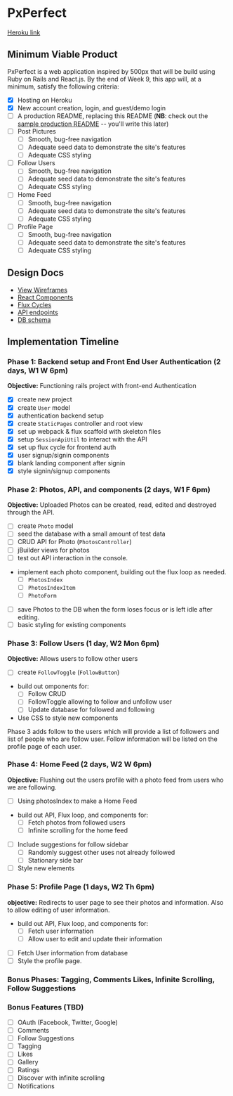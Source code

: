 # PxPerfect

[Heroku link][heroku]

[heroku]: http://www.herokuapp.com

## Minimum Viable Product

PxPerfect is a web application inspired by 500px that will be build using Ruby on Rails and React.js. By the end of Week 9, this app will, at a minimum, satisfy the following criteria:

- [x] Hosting on Heroku
- [x] New account creation, login, and guest/demo login
- [ ] A production README, replacing this README (**NB**: check out the [sample production README](docs/production_readme.md) -- you'll write this later)
- [ ] Post Pictures
  - [ ] Smooth, bug-free navigation
  - [ ] Adequate seed data to demonstrate the site's features
  - [ ] Adequate CSS styling
- [ ] Follow Users
  - [ ] Smooth, bug-free navigation
  - [ ] Adequate seed data to demonstrate the site's features
  - [ ] Adequate CSS styling
- [ ] Home Feed
  - [ ] Smooth, bug-free navigation
  - [ ] Adequate seed data to demonstrate the site's features
  - [ ] Adequate CSS styling
- [ ] Profile Page
  - [ ] Smooth, bug-free navigation
  - [ ] Adequate seed data to demonstrate the site's features
  - [ ] Adequate CSS styling

## Design Docs
* [View Wireframes][views]
* [React Components][components]
* [Flux Cycles][flux-cycles]
* [API endpoints][api-endpoints]
* [DB schema][schema]

[views]: docs/views.md
[components]: docs/components.md
[flux-cycles]: docs/flux-cycles.md
[api-endpoints]: docs/api-endpoints.md
[schema]: docs/schema.md

## Implementation Timeline

### Phase 1: Backend setup and Front End User Authentication (2 days, W1 W 6pm)

**Objective:** Functioning rails project with front-end Authentication

- [x] create new project
- [x] create `User` model
- [x] authentication backend setup
- [x] create `StaticPages` controller and root view
- [x] set up webpack & flux scaffold with skeleton files
- [x] setup `SessionApiUtil` to interact with the API
- [x] set up flux cycle for frontend auth
- [x] user signup/signin components
- [x] blank landing component after signin
- [x] style signin/signup components

### Phase 2: Photos, API, and components (2 days, W1 F 6pm)

**Objective:** Uploaded Photos can be created, read, edited and destroyed through
the API.

- [ ] create `Photo` model
- [ ] seed the database with a small amount of test data
- [ ] CRUD API for Photo (`PhotosController`)
- [ ] jBuilder views for photos
- [ ] test out API interaction in the console.
- implement each photo component, building out the flux loop as needed.
  - [ ] `PhotosIndex`
  - [ ] `PhotosIndexItem`
  - [ ] `PhotoForm`
- [ ] save Photos to the DB when the form loses focus or is left idle after editing.
- [ ] basic styling for existing components

### Phase 3: Follow Users (1 day, W2 Mon 6pm)

**Objective:** Allows users to follow other users

- [ ] create `FollowToggle` (`FollowButton`)
- build out omponents for:
  - [ ] Follow CRUD
  - [ ] FollowToggle allowing to follow and unfollow user
  - [ ] Update database for followed and following
- Use CSS to style new components

Phase 3 adds follow to the users which will provide a list of followers and list of people who are follow user.
Follow information will be listed on the profile page of each user.

### Phase 4: Home Feed (2 days, W2 W 6pm)

**Objective:** Flushing out the users profile with a photo feed from users who we are following.

- [ ] Using photosIndex to make a Home Feed
- build out API, Flux loop, and components for:
  - [ ] Fetch photos from followed users
  - [ ] Infinite scrolling for the home feed
- [ ] Include suggestions for follow sidebar
  - [ ] Randomly suggest other uses not already followed
  - [ ] Stationary side bar
- [ ] Style new elements

### Phase 5: Profile Page (1 days, W2 Th 6pm)

**objective:** Redirects to user page to see their photos and information. Also to allow editing of user information.

- build out API, Flux loop, and components for:
  - [ ] Fetch user information
  - [ ] Allow user to edit and update their information
- [ ] Fetch User information from database
- [ ] Style the profile page.

### Bonus Phases: Tagging, Comments Likes, Infinite Scrolling, Follow Suggestions

### Bonus Features (TBD)
- [ ] OAuth (Facebook, Twitter, Google)
- [ ] Comments
- [ ] Follow Suggestions
- [ ] Tagging
- [ ] Likes
- [ ] Gallery
- [ ] Ratings
- [ ] Discover with infinite scrolling
- [ ] Notifications

[phase-one]: docs/phases/phase1.md
[phase-two]: docs/phases/phase2.md
[phase-three]: docs/phases/phase3.md
[phase-four]: docs/phases/phase4.md
[phase-five]: docs/phases/phase5.md
